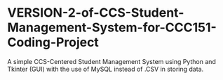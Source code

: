 # VERSION-2-of-CCS-Student-Management-System-for-CCC151-Coding-Project
A simple CCS-Centered Student Management System using Python and Tkinter (GUI) with the use of MySQL instead of .CSV in storing data.
